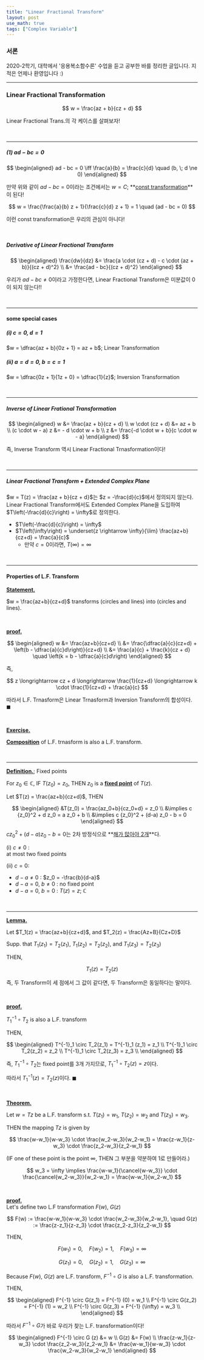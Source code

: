 ```yaml
---
title: "Linear Fractional Transform"
layout: post
use_math: true
tags: ["Complex Variable"]
---
```


### 서론
2020-2학기, 대학에서 '응용복소함수론' 수업을 듣고 공부한 바를 정리한 글입니다. 지적은 언제나 환영입니다 :)

<hr>

### Linear Fractional Transformation

$$
w = \frac{az + b}{cz + d}
$$

Linear Fractional Trans.의 각 케이스를 살펴보자!

<br>

<hr>

##### (1) $ad - bc = 0$

$$
\begin{aligned}
  ad - bc = 0 \iff \frac{a}{b} = \frac{c}{d} \quad (b, \; d \ne 0)
\end{aligned}
$$

만약 위와 같이 $ad - bc = 0$이라는 조건에서는 $w = C$; **<u>const transformation</u>**이 된다!

$$
w = \frac{\frac{a}{b} z + 1}{\frac{c}{d} z + 1} = 1 \quad (ad - bc = 0)
$$

이런 const transformation은 우리의 관심이 아니다!

<br>

##### Derivative of Linear Fractional Transform

$$
\begin{aligned}
\frac{dw}{dz} &= \frac{a \cdot (cz + d) - c \cdot (az + b)}{(cz + d)^2} \\
&= \frac{ad - bc}{(cz + d)^2}
\end{aligned}
$$

우리가 $ad - bc \ne 0$이라고 가정한다면, Linear Fractional Transform은 미분값이 $0$이 되지 않는다!!

<br>

<hr>

#### some special cases

##### (i) $c=0$, $d=1$

$w = \dfrac{az + b}{0z + 1} = az + b$; Linear Transformation

##### (ii) $a=d=0$, $b=c=1$

$w = \dfrac{0z + 1}{1z + 0} = \dfrac{1}{z}$; Inversion Transformation

<br>

<hr>

##### Inverse of Linear Frational Transformation

$$
\begin{aligned}
  w &= \frac{az + b}{cz + d} \\
  w \cdot (cz + d) &= az + b \\
  (c \cdot w - a) z &= - d \cdot w + b \\
  z &= \frac{-d \cdot w + b}{c \cdot w - a}
\end{aligned}
$$

즉, Inverse Transform 역시 Linear Fractional Trnasformation이다!

<br>

<hr>

##### Linear Fractional Transform + Extended Complex Plane

$w = T(z) = \frac{az + b}{cz + d}$는 $z = -\frac{d}{c}$에서 정의되지 않는다. Linear Fractional Transform에서도 Extended Complex Plane을 도입하여 $T\left(-\frac{d}{c}\right) = \infty$로 정의한다.

- $T\left(-\frac{d}{c}\right) = \infty$
- $T\left(\infty\right) = \underset{z \rightarrow \infty}{\lim} \frac{az+b}{cz+d} = \frac{a}{c}$
  - 만약 $c=0$이라면, $T\left(\infty\right) = \infty$

<br>

<hr>

#### Properties of L.F. Transform

**<u>Statement.</u>**<br>

<div class="math-statement">

  $w = \frac{az+b}{cz+d}$ transforms (circles and lines) into (circles and lines).

</div>

<br>

**<u>proof.</u>**<br>

$$
\begin{aligned}
  w &= \frac{az+b}{cz+d} \\
  &= \frac{\dfrac{a}{c}(cz+d) + \left(b - \dfrac{a}{c}d\right)}{cz+d} \\
  &= \frac{a}{c} + \frac{k}{cz + d} \quad \left(k = b - \dfrac{a}{c}d\right)
\end{aligned}
$$

즉,

$$
z \longrightarrow cz + d \longrightarrow \frac{1}{cz+d} \longrightarrow k \cdot \frac{1}{cz+d} + \frac{a}{c}
$$

따라서 L.F. Trnasform은 Linear Trnasform과 Inversion Transform의 합성이다. $\blacksquare$

<br>

**<u>Exercise.</u>**<br>

<div class="math-statement">

  <b><u>Composition</u></b> of L.F. trnasform is also a L.F. transform.

</div>

<br>

<hr>

**<u>Definition.</u>**; Fixed points<br>

<div class="math-statement">

  For $z_0 \in \mathbb{C}$, IF $T(z_0) = z_0$, THEN $z_0$ is a <b><u>fixed point</u></b> of $T(z)$.

</div>


Let $T(z) = \frac{az+b}{cz+d}$, THEN

$$
\begin{aligned}
  &T(z_0) = \frac{az_0+b}{cz_0+d} = z_0 \\
  &\implies c {z_0}^2 + d z_0 = a z_0 + b \\
  &\implies c {z_0}^2 + (d-a) z_0 - b = 0
\end{aligned}
$$

$c {z_0}^2 + (d-a) z_0 - b = 0$는 2차 방정식으로 **<u>해가 많아야 2개</u>**다.

(i) $c\ne0$ : <br>
at most two fixed points

(ii) $c = 0$: 

- $d-a \ne 0$ : $z_0 = -\frac{b}{d-a}$
- $d-a = 0$, $b\ne0$ : no fixed point
- $d-a = 0$, $b=0$ : $T(z) = z$; $\mathbb{C}$

<br>

<hr>

**<u>Lemma.</u>**<br>

<div class="math-statement">

Let $T_1(z) = \frac{az+b}{cz+d}$, and $T_2(z) = \frac{Az+B}{Cz+D}$ <br>

Supp. that $T_1(z_1) = T_2(z_1)$, $T_1(z_2) = T_2(z_2)$, and $T_1(z_3) = T_2(z_3)$ <br>

THEN, 

$$
T_1(z) = T_2(z)
$$

</div>

즉, 두 Transform이 세 점에서 그 값이 같다면, 두 Transform은 동일하다는 말이다.

<br>

**<u>proof.</u>**<br>

$T^{-1}_1 \circ T_2$ is also a L.F. transform

THEN, 

$$
\begin{aligned}
  T^{-1}_1 \circ T_2(z_1) = T^{-1}_1 (z_1) = z_1 \\
  T^{-1}_1 \circ T_2(z_2) = z_2 \\
  T^{-1}_1 \circ T_2(z_3) = z_3 \\
\end{aligned}
$$

즉, $T^{-1}_1 \circ T_2$는 fixed point를 3개 가지므로, $T^{-1}_1 \circ T_2(z) = z$이다.

따라서 $T^{-1}_1 (z) = T_2(z)$이다. $\blacksquare$

<br>

**<u>Theorem.</u>**<br>

<div class="math-statement">

Let $w=Tz$ be a L.F. transform s.t. $T(z_1) = w_1$, $T(z_2) = w_2$ and $T(z_3) = w_3$. <br>

THEN the mapping $Tz$ is given by

$$
\frac{w-w_1}{w-w_3} \cdot \frac{w_2-w_3}{w_2-w_1} = \frac{z-w_1}{z-w_3} \cdot \frac{z_2-w_3}{z_2-w_1}
$$

(IF one of these point is the point $\infty$, THEN 그 부분을 약분하여 1로 만들어라.)

$$
w_3 = \infty \implies \frac{w-w_1}{\cancel{w-w_3}} \cdot \frac{\cancel{w_2-w_3}}{w_2-w_1} = \frac{w-w_1}{w_2-w_1} 
$$

</div>

<br>

**<u>proof.</u>**<br>
Let's define two L.F transformation $F(w)$, $G(z)$

$$
F(w) := \frac{w-w_1}{w-w_3} \cdot \frac{w_2-w_3}{w_2-w_1}, \quad G(z) := \frac{z-z_1}{z-z_3} \cdot \frac{z_2-z_3}{z_2-w_1}
$$

THEN, 

$$
F(w_1) = 0, \quad F(w_2) = 1, \quad F(w_3) = \infty
$$

$$
G(z_1) = 0, \quad G(z_2) = 1, \quad G(z_3) = \infty
$$

Because $F(w)$, $G(z)$ are L.F. transform, $F^{-1} \circ G$ is also a L.F. transformation.

THEN, 

$$
\begin{aligned}
  F^{-1} \circ G(z_1) = F^{-1} (0) = w_1 \\
  F^{-1} \circ G(z_2) = F^{-1} (1) = w_2 \\
  F^{-1} \circ G(z_3) = F^{-1} (\infty) = w_3 \\
\end{aligned}
$$

따라서 $F^{-1} \circ G$가 바로 우리가 찾는 L.F. transformation이다!

$$
\begin{aligned}
  F^{-1} \circ G (z) &= w \\
  G(z) &= F(w) \\
  \frac{z-w_1}{z-w_3} \cdot \frac{z_2-w_3}{z_2-w_1} &= \frac{w-w_1}{w-w_3} \cdot \frac{w_2-w_3}{w_2-w_1}
\end{aligned}
$$

